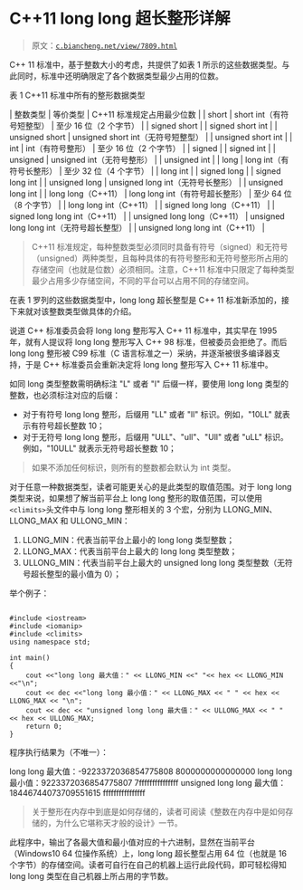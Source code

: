 # C++11 long long 超长整形详解

> 原文：[`c.biancheng.net/view/7809.html`](http://c.biancheng.net/view/7809.html)

C++ 11 标准中，基于整数大小的考虑，共提供了如表 1 所示的这些数据类型。与此同时，标准中还明确限定了各个数据类型最少占用的位数。

表 1 C++11 标准中所有的整形数据类型

| 整数类型 | 等价类型 | C++11 标准规定占用最少位数 |
| short | short int（有符号短整型） | 至少 16 位（2 个字节） |
| signed short |
| signed short int |
| unsigned short | unsigned short int（无符号短整型） |
| unsigned short int |
| int | int（有符号整形） | 至少 16 位（2 个字节） |
| signed |
| signed int |
| unsigned | unsigned int（无符号整形） |
| unsigned int |
| long | long int（有符号长整形） | 至少 32 位（4 个字节） |
| long int |
| signed long |
| signed long int |
| unsigned long | unsigned long int（无符号长整形） |
| unsigned long int |
| long long（C++11） | long long int（有符号超长整形） | 至少 64 位（8 个字节） |
| long long int（C++11） |
| signed long long（C++11） |
| signed long long int（C++11） |
| unsigned long long（C++11） | unsigned long long int（无符号超长整型） |
| unsigned long long int（C++11） |

> C++11 标准规定，每种整数类型必须同时具备有符号（signed）和无符号（unsigned）两种类型，且每种具体的有符号整形和无符号整形所占用的存储空间（也就是位数）必须相同。注意，C++11 标准中只限定了每种类型最少占用多少存储空间，不同的平台可以占用不同的存储空间。

在表 1 罗列的这些数据类型中，long long 超长整型是 C++ 11 标准新添加的，接下来就对该整数类型做具体的介绍。

说道 C++ 标准委员会将 long long 整形写入 C++ 11 标准中，其实早在 1995 年，就有人提议将 long long 整形写入 C++ 98 标准，但被委员会拒绝了。而后 long long 整形被 C99 标准（C 语言标准之一）采纳，并逐渐被很多编译器支持，于是 C++ 标准委员会重新决定将 long long 整形写入 C++ 11 标准中。

如同 long 类型整数需明确标注 "L" 或者 "l" 后缀一样，要使用 long long 类型的整数，也必须标注对应的后缀：

*   对于有符号 long long 整形，后缀用 "LL" 或者 "ll" 标识。例如，"10LL" 就表示有符号超长整数 10；
*   对于无符号 long long 整形，后缀用 "ULL"、"ull"、"Ull" 或者 "uLL" 标识。例如，"10ULL" 就表示无符号超长整数 10；

> 如果不添加任何标识，则所有的整数都会默认为 int 类型。

对于任意一种数据类型，读者可能更关心的是此类型的取值范围。对于 long long 类型来说，如果想了解当前平台上 long long 整形的取值范围，可以使用`<climits>`头文件中与 long long 整形相关的 3 个宏，分别为 LLONG_MIN、LLONG_MAX 和 ULLONG_MIN：

1.  LLONG_MIN：代表当前平台上最小的 long long 类型整数；
2.  LLONG_MAX：代表当前平台上最大的 long long 类型整数；
3.  ULLONG_MIN：代表当前平台上最大的 unsigned long long 类型整数（无符号超长整型的最小值为 0）；

举个例子：

```

#include <iostream>
#include <iomanip>
#include <climits>
using namespace std;

int main()
{
    cout <<"long long 最大值：" << LLONG_MIN <<" "<< hex << LLONG_MIN <<"\n";
    cout << dec <<"long long 最小值：" << LLONG_MAX << " " << hex << LLONG_MAX << "\n";
    cout << dec << "unsigned long long 最大值：" << ULLONG_MAX << " " << hex << ULLONG_MAX;
    return 0;
}
```

程序执行结果为（不唯一）：

long long 最大值：-9223372036854775808 8000000000000000
long long 最小值：9223372036854775807 7fffffffffffffff
unsigned long long 最大值：18446744073709551615 ffffffffffffffff

> 关于整形在内存中到底是如何存储的，读者可阅读《整数在内存中是如何存储的，为什么它堪称天才般的设计》一节。

此程序中，输出了各最大值和最小值对应的十六进制，显然在当前平台（Windows10 64 位操作系统）上，long long 超长整型占用 64 位（也就是 16 个字节）的存储空间。读者可自行在自己的机器上运行此段代码，即可轻松得知 long long 类型在自己机器上所占用的字节数。